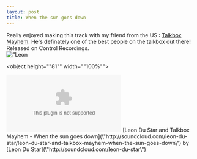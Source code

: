 ```yaml
---
layout: post
title: When the sun goes down
---
```

Really enjoyed making this track with my friend from the US : [Talkbox Mayhem](\"http://www.myspace.com/talkboxmayhem\" "\"\""). He's definately one of the best people on the talkbox out there! Released on Control Recordings.  
![\"Leon](\"/img/promo_single_whenthesungoes.jpg\")  
  

<object height="\"81\"" width="\"100%\"">
<param name="\"movie\"" value="\"http://player.soundcloud.com/player.swf?url=http%3A%2F%2Fapi.soundcloud.com%2Ftracks%2F9002948\"">
</param>
<param name="\"allowscriptaccess\"" value="\"always\"">
</param>
<embed allowscriptaccess="\"always\"" height="\"81\"" src="\"http://player.soundcloud.com/player.swf?url=http%3A%2F%2Fapi.soundcloud.com%2Ftracks%2F9002948\"" type="\"application/x-shockwave-flash\"" width="\"100%\"">
</embed>
</object>
<span>[Leon Du Star and Talkbox Mayhem - When the sun goes down](\"http://soundcloud.com/leon-du-star/leon-du-star-and-talkbox-mayhem-when-the-sun-goes-down\") by [Leon Du Star](\"http://soundcloud.com/leon-du-star\")
</span>